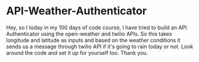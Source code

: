 # API-Weather-Authenticator
Hey, so I today in my 100 days of code course, I have tried to build an API Authenticator using the open-weather and twilio APIs. So this takes longitude and latitude as inputs and based on the weather conditions it sends us a message through twilio API if it's going to rain today or not. Look around the code  and set it up for yourself too. Thank you.
